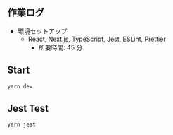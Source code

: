 ## 作業ログ

- 環境セットアップ
  - React, Next.js, TypeScript, Jest, ESLint, Prettier
    - 所要時間: 45 分

## Start

```zsh
yarn dev
```

## Jest Test

```zsh
yarn jest
```
